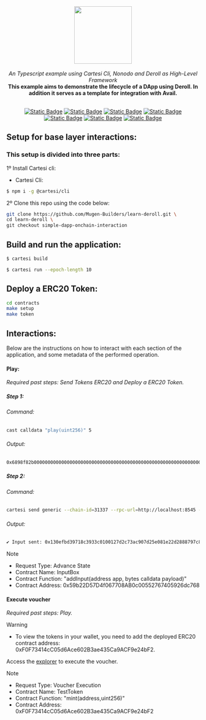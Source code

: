 <div align="center">
    <img src="https://github.com/Mugen-Builders/.github/assets/153661799/7ed08d4c-89f4-4bde-a635-0b332affbd5d" width="150" height="150">
</div>
<br>
<div align="center">
    <i>An Typescript example using Cartesi Cli, Nonodo and Deroll as High-Level Framework</i>
</div>
<div align="center">
<b>This example aims to demonstrate the lifecycle of a DApp using Deroll. In addition it serves as a template for integration with Avail.</b>
</div>
<br>
<div align="center">
    
  <a href="">[![Static Badge](https://img.shields.io/badge/cartesi-1.4.0-5bd1d7)](https://docs.cartesi.io/cartesi-rollups/)</a>
  <a href="">[![Static Badge](https://img.shields.io/badge/cartesi--cli-0.15.0-5bd1d7)](https://docs.cartesi.io/cartesi-rollups/1.3/quickstart/)</a>
  <a href="">[![Static Badge](https://img.shields.io/badge/brunodo--2.15.0-beta-blue)](https://www.npmjs.com/package/nonodo)</a>
  <a href="">[![Static Badge](https://img.shields.io/badge/@deroll/app-1.0.0-yellow)](https://www.npmjs.com/package/@deroll/app)</a>
  <a href="">[![Static Badge](https://img.shields.io/badge/@deroll/router-1.0.0-yellow)](https://www.npmjs.com/package/@deroll/router)</a>
  <a href="">[![Static Badge](https://img.shields.io/badge/@deroll/wallet-1.0.0-yellow)](https://www.npmjs.com/package/@deroll/wallet)</a>
  <a href="">[![Static Badge](https://img.shields.io/badge/foundry-0.2.0-red)](https://book.getfoundry.sh/getting-started/installation)</a>
</div>

## Setup for base layer interactions:

### This setup is divided into three parts:

1º Install Cartesi cli:
   + Cartesi Cli:
   ```bash
   $ npm i -g @cartesi/cli
   ```

2º Clone this repo using the code below:
   ```Bash
   git clone https://github.com/Mugen-Builders/learn-deroll.git \
   cd learn-deroll \
   git checkout simple-dapp-onchain-interaction
   ```

## Build and run the application:
```bash
$ cartesi build
```

```bash
$ cartesi run --epoch-length 10
```

## Deploy a ERC20 Token:

```bash
cd contracts
make setup
make token
```

## Interactions:

Below are the instructions on how to interact with each section of the application, and some metadata of the performed operation. 

#### Play:

_Required past steps: Send Tokens ERC20 and Deploy a ERC20 Token._

##### Step 1:

###### Command:
```bash
cast calldata "play(uint256)" 5
```

###### Output:
```bash
0x6898f82b0000000000000000000000000000000000000000000000000000000000000005
```

##### Step 2:

###### Command:
```bash
cartesi send generic --chain-id=31337 --rpc-url=http://localhost:8545 --dapp=0xab7528bb862fB57E8A2BCd567a2e929a0Be56a5e --input=0x6898f82b0000000000000000000000000000000000000000000000000000000000000005 --mnemonic-passphrase="test test test test test test test test test test test junk" --mnemonic-index=0
```

###### Output:
```bash
✔ Input sent: 0x130efbd39718c3933c0100127d2c73ac907d25e081e22d2888797c879899ff38
```

> [!NOTE]
>  - Request Type: Advance State
>  - Contract Name: InputBox
>  - Contract Function: "addInput(address app, bytes calldata payload)"
>  - Contract Address: 0x59b22D57D4f067708AB0c00552767405926dc768

#### Execute voucher

_Required past steps: Play._

> [!WARNING]
> - To view the tokens in your wallet, you need to add the deployed ERC20 contract address: 0xF0F73414cC05d6Ace602B3ae435Ca9ACF9e24bF2.

Access the [explorer](http://localhost:8080/explorer) to execute the voucher.

> [!NOTE]
>  - Request Type: Voucher Execution
>  - Contract Name: TestToken
>  - Contract Function: "mint(address,uint256)"
>  - Contract Address: 0xF0F73414cC05d6Ace602B3ae435Ca9ACF9e24bF2
